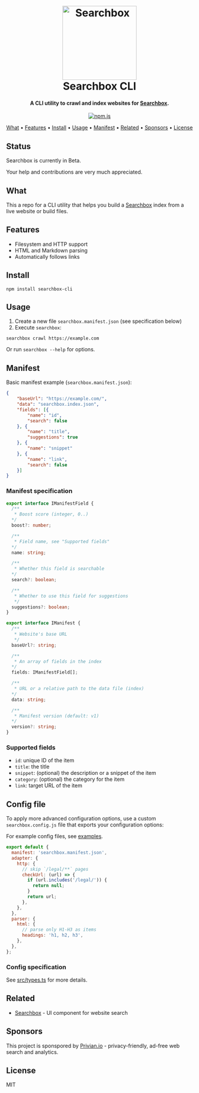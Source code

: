 <h1 align="center">
  <br>
  <img src="https://raw.githubusercontent.com/privian/searchbox/master/public/searchbox.svg" alt="Searchbox" width="200">
  <br>
  Searchbox CLI
  <br>
</h1>

<h4 align="center">A CLI utility to crawl and index websites for <a href="https://github.com/privian/searchbox">Searchbox</a>.</h4>

<p align="center">
  <a href="https://badge.fury.io/js/searchbox-cli">
    <img src="https://badge.fury.io/js/searchbox-cli.svg"
         alt="npm.js">
  </a>
</p>

<p align="center">
  <a href="#what">What</a> •
  <a href="#features">Features</a> •
  <a href="#install">Install</a> •
  <a href="#usage">Usage</a> •
  <a href="#manifest">Manifest</a> •
  <a href="#related">Related</a> •
  <a href="#sponsors">Sponsors</a> •
  <a href="#license">License</a>
</p>

## Status

Searchbox is currently in Beta.

Your help and contributions are very much appreciated.

## What

This a repo for a CLI utility that helps you build a [Searchbox](https://github.com/privian/searchbox) index from a live website or build files.

## Features

- Filesystem and HTTP support
- HTML and Markdown parsing
- Automatically follows links

## Install

```shell
npm install searchbox-cli
```

## Usage

1. Create a new file `searchbox.manifest.json` (see specification below)
2. Execute `searchbox`:

```shell
searchbox crawl https://example.com
```

Or run `searchbox --help` for options.

## Manifest

Basic manifest example (`searchbox.manifest.json`):

```json
{
	"baseUrl": "https://example.com/",
	"data": "searchbox.index.json",
	"fields": [{
		"name": "id",
		"search": false
	}, {
		"name": "title",
		"suggestions": true
	}, {
		"name": "snippet"
	}, {
		"name": "link",
		"search": false
	}]
}
```

### Manifest specification

```ts
export interface IManifestField {
  /**
   * Boost score (integer, 0..)
  */
  boost?: number;

  /**
   * Field name, see "Supported fields"
  */
  name: string;

  /**
   * Whether this field is searchable
  */
  search?: boolean;

  /**
   * Whether to use this field for suggestions
   */
  suggestions?: boolean;
}

export interface IManifest {
  /**
   * Website's base URL
   */
  baseUrl?: string;

  /**
   * An array of fields in the index
  */
  fields: IManifestField[];

  /**
   * URL or a relative path to the data file (index)
  */
  data: string;

  /**
   * Manifest version (default: v1)
  */
  version?: string;
}
```

### Supported fields

- `id`: unique ID of the item
- `title`: the title
- `snippet`: (optional) the description or a snippet of the item
- `category`: (optional) the category for the item
- `link`: target URL of the item

## Config file

To apply more advanced configuration options, use a custom `searchbox.config.js` file that exports your configuration options:

For example config files, see [examples](/blob/master/examples).

```js
export default {
  manifest: 'searchbox.manifest.json',
  adapter: {
    http: {
      // skip `/legal/**` pages
      checkUrl: (url) => {
        if (url.includes('/legal/')) {
          return null;
        }
        return url;
      },
    },
  },
  parser: {
    html: {
      // parse only H1-H3 as items
      headings: 'h1, h2, h3',
    },
  },
};
```

### Config specification

See [src/types.ts](/blob/maste/src/types.ts) for more details.

## Related

- [Searchbox](https://github.com/privian/searchbox) - UI component for website search

## Sponsors

This project is sponspored by [Privian.io](https://about.privian.io) - privacy-friendly, ad-free web search and analytics.

## License

MIT